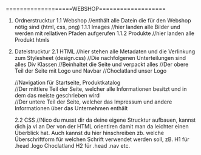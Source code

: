 ===================WEBSHOP===================

1. Ordnerstrucktur
    1.1 Webshop //enthält alle Datein die für den Webshop nötig sind (html, css, png)
        1.1.1 Images //hier landen alle Bilder und werden mit rellativen Pfaden aufgerufen
        1.1.2 Produkte //hier landen alle Produkt htmls

2. Dateistrucktur
    2.1 HTML
        <html>
            <head>
            //hier stehen alle Metadaten und die Verlinkung zum Stylesheet (design.css)
            </head>
            <body>
            //Die nachfolgenen Unterteilungen sind alles Div Klassen
                <wrapper>
                //Beinhaltet die Seite und verpackt alles
                    <head>
                    //Der obere Teil der Seite mit Logo und Navbar
                        <logo>
                        //Choclatland unser Logo
                        </logo>
                        <nav>
                        //Navigation für Startseite, Produktkatalog
                        </nav>
                    </head>
                    <body>
                    //Der mittlere Teil der Seite, welcher alle Informationen besitzt und in dem das meiste geschrieben wird
                    </body>
                    <footer>
                    //Der untere Teil der Seite, welcher das Impressum und andere Informationen über das Unternehmen enthält
                    </footer>
                </wrapper>
            </body>
        </html>

    2.2 CSS
        //Nico du musst dir da deine eigene Strucktur aufbauen, kannst dich ja vl an Der von der HTML orientiren damit man da leichter einen Überblick hat. Auch kannst du hier hinschreiben zb. welche Überschriftform für welchen Schrift verwendet werden soll, zB. H1 für .head .logo Choclatland
            H2 für .head .nav 
            etc.
            
        